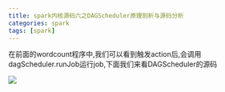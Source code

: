 ```yaml
---
title: spark内核源码六之DAGScheduler原理剖析与源码分析
categories: spark  
tags: [spark]
---
```



在前面的wordcount程序中,我们可以看到触发action后,会调用dagScheduler.runJob运行job,下面我们来看DAGScheduler的源码



![](http://ols7leonh.bkt.clouddn.com//assert/img/bigdata/spark从入门到精通_笔记/spark内核源码六之DAGScheduler原理剖析与源码分析.png)





